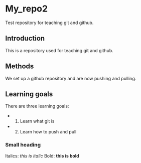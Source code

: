 # My_repo2

Test repository for teaching git and github.

## Introduction

This is a repository used for teaching git and github.

## Methods

We set up a github repository and are now pushing and pulling. 

## Learning goals

There are three learning goals:

+ 1. Learn what git is
+ 2. Learn how to push and pull

### Small  heading

Italics: *this is italic*
Bold: **this is bold**







